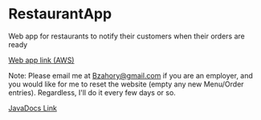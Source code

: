 # RestaurantApp
Web app for restaurants to notify their customers when their orders are ready

[Web app link (AWS)](Restaurantwebapp-env.eba-hd7kqdii.us-east-2.elasticbeanstalk.com )

Note: Please email me at Bzahory@gmail.com if you are an employer, and you would like for me to reset the website (empty any new Menu/Order entries).
Regardless, I'll do it every few days or so.

[JavaDocs Link](http://bzah.bz/RDA-JavaDocs/)
